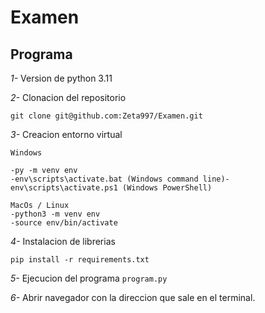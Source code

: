 # Examen


## Programa

*1-* Version de python 3.11

*2-* Clonacion del repositorio
    
    git clone git@github.com:Zeta997/Examen.git

*3-* Creacion entorno virtual

    Windows

    -py -m venv env
    -env\scripts\activate.bat (Windows command line)-env\scripts\activate.ps1 (Windows PowerShell)

    MacOs / Linux
    -python3 -m venv env
    -source env/bin/activate

*4-* Instalacion de librerias 

    pip install -r requirements.txt

*5-* Ejecucion del programa  ```program.py```

*6-* Abrir navegador con la direccion que sale en el terminal.